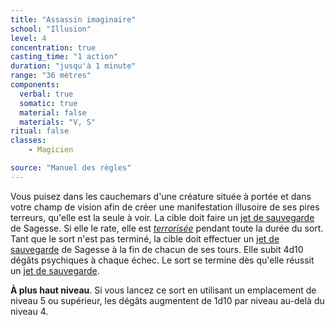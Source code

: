 ```yaml
---
title: "Assassin imaginaire"
school: "Illusion"
level: 4
concentration: true
casting_time: "1 action"
duration: "jusqu'à 1 minute"
range: "36 mètres"
components:
  verbal: true
  somatic: true
  material: false
  materials: "V, S"
ritual: false
classes:
    - Magicien

source: "Manuel des règles"
---
```

Vous puisez dans les cauchemars d'une créature située à portée et dans votre champ de vision afin de créer une manifestation illusoire de ses pires terreurs, qu'elle est la seule à voir. La cible doit faire un [jet de sauvegarde](/utiliser-les-caracteristiques#jets-de-sauvegarde) de Sagesse. Si elle le rate, elle est [_terrorisée_](/gerer-la-sante-du-personnage#terrorisé) pendant toute la durée du sort. Tant que le sort n'est pas terminé, la cible doit effectuer un [jet de sauvegarde](/utiliser-les-caracteristiques#jets-de-sauvegarde) de Sagesse à la fin de chacun de ses tours. Elle subit 4d10 dégâts psychiques à chaque échec. Le sort se termine dès qu'elle réussit un [jet de sauvegarde](/utiliser-les-caracteristiques#jets-de-sauvegarde).

**À plus haut niveau**. Si vous lancez ce sort en utilisant un emplacement de niveau 5 ou supérieur, les dégâts augmentent de 1d10 par niveau au-delà du niveau 4.

